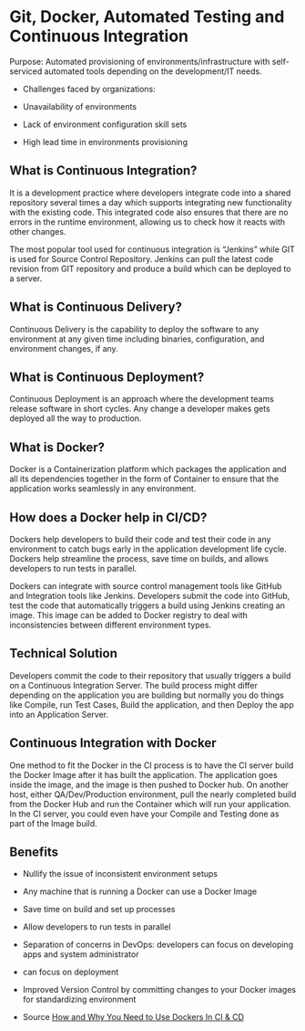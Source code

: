 # Git, Docker, Automated Testing and Continuous Integration

Purpose: Automated provisioning of environments/infrastructure with self-serviced automated tools depending on the development/IT needs.

* Challenges faced by organizations:

* Unavailability of environments
* Lack of environment configuration skill sets
* High lead time in environments provisioning

## What is Continuous Integration?

It is a development practice where developers integrate code into a shared repository several times a day which supports integrating new functionality with the existing code. This integrated code also ensures that there are no errors in the runtime environment, allowing us to check how it reacts with other changes.

The most popular tool used for continuous integration is “Jenkins” while GIT is used for Source Control Repository. Jenkins can pull the latest code revision from GIT repository and produce a build which can be deployed to a server.

## What is Continuous Delivery?

Continuous Delivery is the capability to deploy the software to any environment at any given time including binaries, configuration, and environment changes, if any.

## What is Continuous Deployment?

Continuous Deployment is an approach where the development teams release software in short cycles. Any change a developer makes gets deployed all the way to production.

## What is Docker?

Docker is a Containerization platform which packages the application and all its dependencies together in the form of Container to ensure that the application works seamlessly in any environment.

## How does a Docker help in CI/CD?

Dockers help developers to build their code and test their code in any environment to catch bugs early in the application development life cycle. Dockers help streamline the process, save time on builds, and allows developers to run tests in parallel.

Dockers can integrate with source control management tools like GitHub and Integration tools like Jenkins. Developers submit the code into GitHub, test the code that automatically triggers a build using Jenkins creating an image. This image can be added to Docker registry to deal with inconsistencies between different environment types.

## Technical Solution

Developers commit the code to their repository that usually triggers a build on a Continuous Integration Server. The build process might differ depending on the application you are building but normally you do things like Compile, run Test Cases, Build the application, and then Deploy the app into an Application Server.

## Continuous Integration with Docker

One method to fit the Docker in the CI process is to have the CI server build the Docker Image after it has built the application. The application goes inside the image, and the image is then pushed to Docker hub. On another host, either QA/Dev/Production environment, pull the nearly completed build from the Docker Hub and run the Container which will run your application. In the CI server, you could even have your Compile and Testing done as part of the Image build.

## Benefits
* Nullify the issue of inconsistent environment setups
* Any machine that is running a Docker can use a Docker Image
* Save time on build and set up processes
* Allow developers to run tests in parallel
* Separation of concerns in DevOps: developers can focus on developing apps and system administrator
* can focus on deployment
* Improved Version Control by committing changes to your Docker images for standardizing environment

* Source
 [How and Why You Need to Use Dockers In CI & CD](https://www.cigniti.com/blog/need-use-dockers-ci-cd/)

